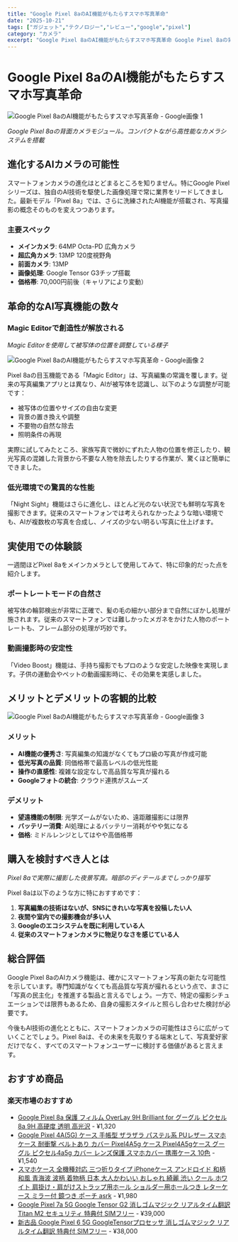 ```yaml
---
title: "Google Pixel 8aのAI機能がもたらすスマホ写真革命"
date: "2025-10-21"
tags: ["ガジェット","テクノロジー","レビュー","google","pixel"]
category: "カメラ"
excerpt: "Google Pixel 8aのAI機能がもたらすスマホ写真革命 Google Pixel 8aの背面カメラモジュール。コンパクトながら高性能なカメラシステムを搭載 進化するAIカメラの可能性 スマートフォンカメラの進化はとどまるところを知りません。特にGoogle Pixelシリーズは、独自のAI..."
---
```


# Google Pixel 8aのAI機能がもたらすスマホ写真革命

![Google Pixel 8aのAI機能がもたらすスマホ写真革命 - Google画像 1](https://picsum.photos/id/1/800/600)




*Google Pixel 8aの背面カメラモジュール。コンパクトながら高性能なカメラシステムを搭載*

## 進化するAIカメラの可能性

スマートフォンカメラの進化はとどまるところを知りません。特にGoogle Pixelシリーズは、独自のAI技術を駆使した画像処理で常に業界をリードしてきました。最新モデル「Pixel 8a」では、さらに洗練されたAI機能が搭載され、写真撮影の概念そのものを変えつつあります。

### 主要スペック
- **メインカメラ**: 64MP Octa-PD 広角カメラ
- **超広角カメラ**: 13MP 120度視野角
- **前面カメラ**: 13MP
- **画像処理**: Google Tensor G3チップ搭載
- **価格帯**: 70,000円前後（キャリアにより変動）

## 革命的なAI写真機能の数々

### Magic Editorで創造性が解放される


*Magic Editorを使用して被写体の位置を調整している様子*



![Google Pixel 8aのAI機能がもたらすスマホ写真革命 - Google画像 2](https://picsum.photos/id/10/800/600)


Pixel 8aの目玉機能である「Magic Editor」は、写真編集の常識を覆します。従来の写真編集アプリとは異なり、AIが被写体を認識し、以下のような調整が可能です：

- 被写体の位置やサイズの自由な変更
- 背景の置き換えや調整
- 不要物の自然な除去
- 照明条件の再現

実際に試してみたところ、家族写真で微妙にずれた人物の位置を修正したり、観光写真の混雑した背景から不要な人物を除去したりする作業が、驚くほど簡単にできました。

### 低光環境での驚異的な性能

「Night Sight」機能はさらに進化し、ほとんど光のない状況でも鮮明な写真を撮影できます。従来のスマートフォンでは考えられなかったような暗い環境でも、AIが複数枚の写真を合成し、ノイズの少ない明るい写真に仕上げます。

## 実使用での体験談

一週間ほどPixel 8aをメインカメラとして使用してみて、特に印象的だった点を紹介します。

### ポートレートモードの自然さ

被写体の輪郭検出が非常に正確で、髪の毛の細かい部分まで自然にぼかし処理が施されます。従来のスマートフォンでは難しかったメガネをかけた人物のポートレートも、フレーム部分の処理が巧妙です。

### 動画撮影時の安定性

「Video Boost」機能は、手持ち撮影でもプロのような安定した映像を実現します。子供の運動会やペットの動画撮影時に、その効果を実感しました。

## メリットとデメリットの客観的比較


![Google Pixel 8aのAI機能がもたらすスマホ写真革命 - Google画像 3](https://picsum.photos/id/20/800/600)



### メリット
- **AI機能の優秀さ**: 写真編集の知識がなくてもプロ級の写真が作成可能
- **低光写真の品質**: 同価格帯で最高レベルの低光性能
- **操作の直感性**: 複雑な設定なしで高品質な写真が撮れる
- **Googleフォトの統合**: クラウド連携がスムーズ

### デメリット
- **望遠機能の制限**: 光学ズームがないため、遠距離撮影には限界
- **バッテリー消費**: AI処理によるバッテリー消耗がやや気になる
- **価格**: ミドルレンジとしてはやや高価格帯

## 購入を検討すべき人とは


*Pixel 8aで実際に撮影した夜景写真。暗部のディテールまでしっかり描写*

Pixel 8aは以下のような方に特におすすめです：

1. **写真編集の技術はないが、SNSにきれいな写真を投稿したい人**
2. **夜間や室内での撮影機会が多い人**
3. **Googleのエコシステムを既に利用している人**
4. **従来のスマートフォンカメラに物足りなさを感じている人**

## 総合評価

Google Pixel 8aのAIカメラ機能は、確かにスマートフォン写真の新たな可能性を示しています。専門知識がなくても高品質な写真が撮れるという点で、まさに「写真の民主化」を推進する製品と言えるでしょう。一方で、特定の撮影シチュエーションでは限界もあるため、自身の撮影スタイルと照らし合わせた検討が必要です。

今後もAI技術の進化とともに、スマートフォンカメラの可能性はさらに広がっていくことでしょう。Pixel 8aは、その未来を先取りする端末として、写真愛好家だけでなく、すべてのスマートフォンユーザーに検討する価値があると言えます。

<!-- アフィリエイト商品 -->
## おすすめ商品

### 楽天市場のおすすめ

- [Google Pixel 8a 保護 フィルム OverLay 9H Brilliant for グーグル ピクセル 8a 9H 高硬度 透明 高光沢](https://item.rakuten.co.jp/vis-a-vis/4525443892433/?rafcid=wsc_i_is_1096528941688097201&m=1f454fb8.34705d0b.1f454fb9.255992fd&pc=1f454fb8.34705d0b.1f454fb9.255992fd) - ¥1,320
- [Google Pixel 4A(5G) ケース 手帳型 ザラザラ パステル系 PUレザー スマホケース 耐衝撃 ベルトあり カバー Pixel4A5g ケース Pixel4A5gケース グーグル ピクセル4a5g カバー レンズ保護 スマホカバー 携帯ケース 10色](https://item.rakuten.co.jp/matsutake1816/dc1003-pixel4a5g/?rafcid=wsc_i_is_1096528941688097201&m=1f454fb8.34705d0b.1f454fb9.255992fd&pc=1f454fb8.34705d0b.1f454fb9.255992fd) - ¥1,540
- [スマホケース 全機種対応 三つ折りタイプ iPhoneケース アンドロイド 和柄 和風 青海波 波柄 着物柄 日本 大人かわいい おしゃれ 綺麗 渋い クール ホワイト 肩掛け・肩がけストラップ用ホール ショルダー用ホールつき レターケース ミラー付 鏡つき ポーチ asrk](https://item.rakuten.co.jp/woodgreen/ndt-case43/?rafcid=wsc_i_is_1096528941688097201&m=1f454fb8.34705d0b.1f454fb9.255992fd&pc=1f454fb8.34705d0b.1f454fb9.255992fd) - ¥1,980
- [Google Pixel 7a 5G Google Tensor G2 消しゴムマジック リアルタイム翻訳 Titan M2 セキュリティ 特典付 SIMフリー](https://item.rakuten.co.jp/d-plaza/p7awh-a82z1/?rafcid=wsc_i_is_1096528941688097201&m=1f454fb8.34705d0b.1f454fb9.255992fd&pc=1f454fb8.34705d0b.1f454fb9.255992fd) - ¥39,000
- [新古品 Google Pixel 6 5G GoogleTensorプロセッサ 消しゴムマジック リアルタイム翻訳 特典付 SIMフリー](https://item.rakuten.co.jp/d-plaza/p6128gr-s12y7/?rafcid=wsc_i_is_1096528941688097201&m=1f454fb8.34705d0b.1f454fb9.255992fd&pc=1f454fb8.34705d0b.1f454fb9.255992fd) - ¥38,000


